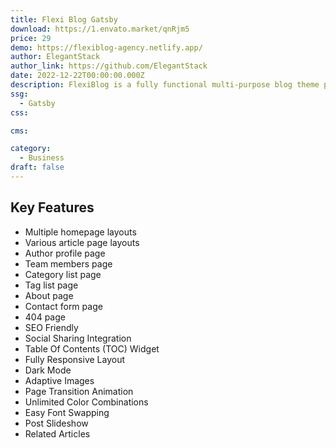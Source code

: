 ```yaml
---
title: Flexi Blog Gatsby
download: https://1.envato.market/qnRjm5
price: 29
demo: https://flexiblog-agency.netlify.app/
author: ElegantStack
author_link: https://github.com/ElegantStack
date: 2022-12-22T00:00:00.000Z
description: FlexiBlog is a fully functional multi-purpose blog theme powered by React and Gatsby JS v4 and packed with various page layouts.
ssg:
  - Gatsby
css:

cms:

category:
  - Business
draft: false
---
```


## Key Features

- Multiple homepage layouts
- Various article page layouts
- Author profile page
- Team members page
- Category list page
- Tag list page
- About page
- Contact form page
- 404 page
- SEO Friendly
- Social Sharing Integration
- Table Of Contents (TOC) Widget
- Fully Responsive Layout
- Dark Mode
- Adaptive Images
- Page Transition Animation
- Unlimited Color Combinations
- Easy Font Swapping
- Post Slideshow
- Related Articles
